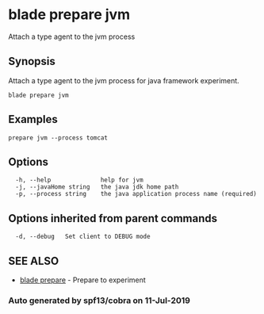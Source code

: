 # blade prepare jvm

Attach a type agent to the jvm process

## Synopsis

Attach a type agent to the jvm process for java framework experiment.

```text
blade prepare jvm
```

## Examples

```text
prepare jvm --process tomcat
```

## Options

```text
  -h, --help              help for jvm
  -j, --javaHome string   the java jdk home path
  -p, --process string    the java application process name (required)
```

## Options inherited from parent commands

```text
  -d, --debug   Set client to DEBUG mode
```

## SEE ALSO

* [blade prepare](blade_prepare.md)     - Prepare to experiment

### Auto generated by spf13/cobra on 11-Jul-2019

